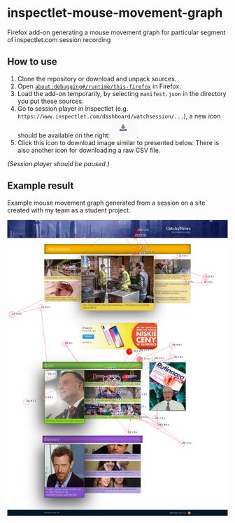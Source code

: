# inspectlet-mouse-movement-graph

Firefox add-on generating a mouse movement graph for particular segment of inspectlet.com session recording

## How to use

1. Clone the repository or download and unpack sources.
2. Open [`about:debugging#/runtime/this-firefox`](about:debugging#/runtime/this-firefox) in Firefox.
3. Load the add-on temporarily, by selecting `manifest.json` in the directory you put these sources.
4. Go to session player in Inspectlet (e.g. `https://www.inspectlet.com/dashboard/watchsession/...`), a new icon should be available on the right: ![](readme-icon.png).
5. Click this icon to download image similar to presented below. There is also another icon for downloading a raw CSV file.

_(Session player should be paused.)_

## Example result

Example mouse movement graph generated from a session on a site created with my team as a student project.

![](example.png)
